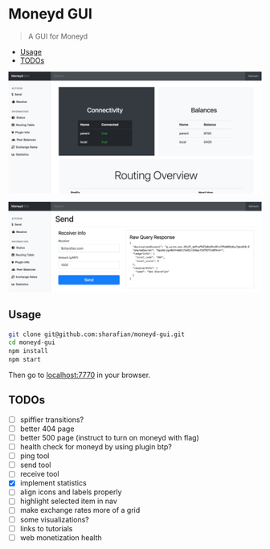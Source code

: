 # Moneyd GUI
> A GUI for Moneyd

- [Usage](#usage)
- [TODOs](#todos)

![Status Page](./screenshots/status.png)

![Sending Page](./screenshots/send.png)

## Usage

```sh
git clone git@github.com:sharafian/moneyd-gui.git
cd moneyd-gui
npm install
npm start
```

Then go to [localhost:7770](http://localhost:7770) in your browser.

## TODOs

- [ ] spiffier transitions?
- [ ] better 404 page
- [ ] better 500 page (instruct to turn on moneyd with flag)
- [ ] health check for moneyd by using plugin btp?
- [ ] ping tool
- [ ] send tool
- [ ] receive tool
- [x] implement statistics
- [ ] align icons and labels properly
- [ ] highlight selected item in nav
- [ ] make exchange rates more of a grid
- [ ] some visualizations?
- [ ] links to tutorials
- [ ] web monetization health
